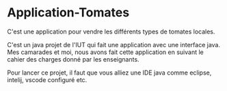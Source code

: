 # Application-Tomates
C'est une application pour vendre les différents types de tomates locales. 

C'est un java projet de l'IUT qui fait une application avec une interface java.
Mes camarades et moi, nous avons fait cette application en suivant le cahier des charges donné par les enseignants.

Pour lancer ce projet, il faut que vous alliez une IDE java comme eclipse, intelij, vscode configuré etc.
